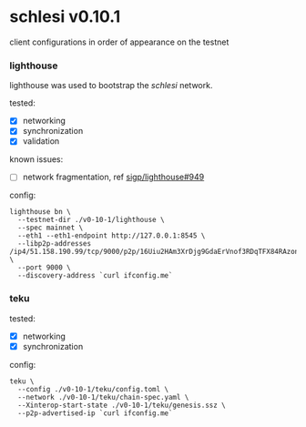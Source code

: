 # schlesi v0.10.1

client configurations in order of appearance on the testnet

### lighthouse

lighthouse was used to bootstrap the _schlesi_ network.

tested:
- [x] networking
- [x] synchronization
- [x] validation

known issues:
- [ ] network fragmentation, ref [sigp/lighthouse#949](https://github.com/sigp/lighthouse/issues/949)

config:

```
lighthouse bn \
  --testnet-dir ./v0-10-1/lighthouse \      
  --spec mainnet \
  --eth1 --eth1-endpoint http://127.0.0.1:8545 \
  --libp2p-addresses /ip4/51.158.190.99/tcp/9000/p2p/16Uiu2HAm3XrDjg9GdaErVnof3RDqTFX84RAzonWgrkpXfC5Lgud8,/ip4/51.158.190.99/tcp/9500/p2p/16Uiu2HAmJ1LHCDcLvt9wWHfzxAhrrsBwzF9HHfe4ybiRH3XhwHit \
  --port 9000 \
  --discovery-address `curl ifconfig.me`
```

### teku

tested:
- [x] networking
- [x] synchronization

config:

```
teku \
  --config ./v0-10-1/teku/config.toml \
  --network ./v0-10-1/teku/chain-spec.yaml \
  --Xinterop-start-state ./v0-10-1/teku/genesis.ssz \
  --p2p-advertised-ip `curl ifconfig.me`
  ```

